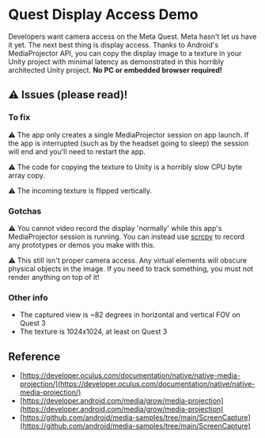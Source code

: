 # Quest Display Access Demo

Developers want camera access on the Meta Quest. Meta hasn't let us have it yet. The next best thing is display access. Thanks to Android's MediaProjector API, you can copy the display image to a texture in your Unity project with minimal latency as demonstrated in this horribly architected Unity project. **No PC or embedded browser required!**

## ⚠️ Issues (please read)!

### To fix 

⚠️ The app only creates a single MediaProjector session on app launch. If the app is interrupted (such as by the headset going to sleep) the session will end and you'll need to restart the app. 

⚠️ The code for copying the texture to Unity is a horribly slow CPU byte array copy. 

⚠️ The incoming texture is flipped vertically. 

### Gotchas

⚠️ You cannot video record the display 'normally' while this app's MediaProjector session is running. You can instead use [scrcpy](https://github.com/Genymobile/scrcpy) to record any prototypes or demos you make with this.

⚠️ This still isn't proper camera access. Any virtual elements will obscure physical objects in the image. If you need to track something, you must not render anything on top of it!

### Other info

- The captured view is ~82 degrees in horizontal and vertical FOV on Quest 3
- The texture is 1024x1024, at least on Quest 3

## Reference

- [https://developer.oculus.com/documentation/native/native-media-projection/](https://developer.oculus.com/documentation/native/native-media-projection/)
- [https://developer.android.com/media/grow/media-projection](https://developer.android.com/media/grow/media-projection)
- [https://github.com/android/media-samples/tree/main/ScreenCapture](https://github.com/android/media-samples/tree/main/ScreenCapture)
